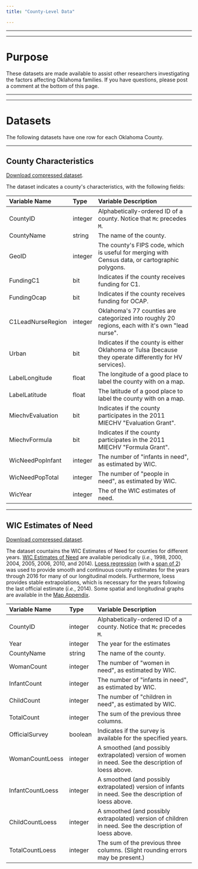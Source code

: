 ```yaml
---
title: "County-Level Data"

---
```


***
***
# Purpose

These datasets are made available to assist other researchers investigating the factors affecting Oklahoma families.  If you have questions, please post a comment at the bottom of this page.

***
***
# Datasets
The following datasets have one row for each Oklahoma County.

***
## County Characteristics
[Download compressed dataset](./data-phi-free/CountyCharacteristics.zip).

The dataset indicates a county's characteristics, with the following fields:

| Variable Name | Type | Variable Description |
| :------------ | :--- | :------------------- |
| CountyID | integer | Alphabetically-ordered ID of a county.  Notice that `Mc` precedes `M`. |
| CountyName | string | The name of the county. |
| GeoID | integer | The county's FIPS code, which is useful for merging with Census data, or cartographic polygons. |
| FundingC1 | bit | Indicates if the county receives funding for C1. |
| FundingOcap | bit | Indicates if the county receives funding for OCAP. |
| C1LeadNurseRegion | integer | Oklahoma's 77 counties are categorized into roughly 20 regions, each with it's own "lead nurse". |
| Urban | bit | Indicates if the county is either Oklahoma or Tulsa (because they operate differently for HV services). |
| LabelLongitude | float | The longitude of a good place to label the county with on a map. |
| LabelLatitude | float | The latitude of a good place to label the county with on a map. |
| MiechvEvaluation | bit | Indicates if the county participates in the 2011 MIECHV "Evaluation Grant". |
| MiechvFormula | bit | Indicates if the county participates in the 2011 MIECHV "Formula Grant". |
| WicNeedPopInfant | integer | The number of "infants in need", as estimated by WIC. |
| WicNeedPopTotal | integer | The number of "people in need", as estimated by WIC. |
| WicYear | integer | The of the WIC estimates of need. |

***
## WIC Estimates of Need
[Download compressed dataset](./data-phi-free/WicNeed.zip).

The dataset countains the WIC Estimates of Need for counties for different years.  [WIC Estimates of Need](http://www.fns.usda.gov/national-and-state-level-estimates-special-supplemental-nutrition-program-women-infants-and-childr-2) are available periodically (*i.e.*, 1998, 2000, 2004, 2005, 2006, 2010, and 2014).  [Loess regression](https://en.wikipedia.org/wiki/Local_regression) (with a [span of 2](https://stat.ethz.ch/R-manual/R-patched/library/stats/html/loess.html)) was used to provide smooth and continuous county estimates for the years through 2016 for many of our longitudinal models.  Furthermore, loess provides stable extrapolations, which is necessary for the years following the last official estimate (*i.e.*, 2014).  Some spatial and longitudinal graphs are available in the [Map Appendix](http://ouhscbbmc.github.io/MReportingPublic/reports/osdh-maps.html).

| Variable Name | Type | Variable Description |
| :------------ | :--- | :------------------- |
| CountyID | integer | Alphabetically-ordered ID of a county.  Notice that `Mc` precedes `M`. |
| Year | integer | The year for the estimates |
| CountyName | string | The name of the county. |
| WomanCount | integer | The number of "women in need", as estimated by WIC. |
| InfantCount | integer | The number of "infants in need", as estimated by WIC. |
| ChildCount | integer | The number of "children in need", as estimated by WIC. |
| TotalCount | integer | The sum of the previous three columns. |
| OfficialSurvey | boolean | Indicates if the survey is available for the specified years. |
| WomanCountLoess | integer | A smoothed (and possibly extrapolated) version of women in need.  See the description of loess above. |
| InfantCountLoess | integer | A smoothed (and possibly extrapolated) version of infants in need.  See the description of loess above. |
| ChildCountLoess | integer | A smoothed (and possibly extrapolated) version of children in need.  See the description of loess above. |
| TotalCountLoess | integer | The sum of the previous three columns.  (Slight rounding errors may be present.) |
